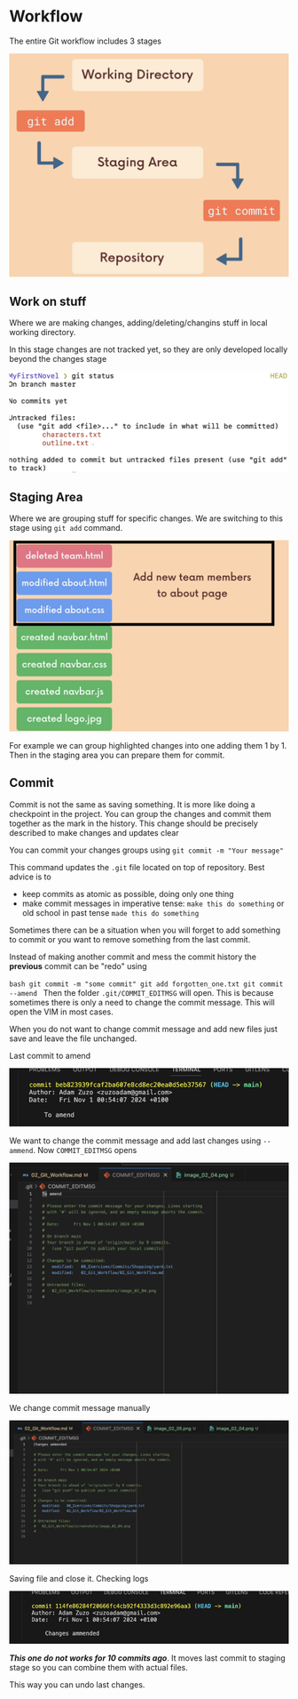 # Workflow

The entire Git workflow includes 3 stages

![alt text](./screenshots/image_02_01.png)

## **Work on stuff**
Where we are making changes, adding/deleting/changins stuff in local working directory. 

In this stage changes are not tracked yet, so they are only developed locally beyond the changes stage

![alt text](./screenshots/image_02_03.png)


## **Staging Area** 
Where we are grouping stuff for specific changes. We are switching to this stage using `git add` command.

![alt text](./screenshots/image_02_02.png)

For example we can group highlighted changes into one adding them 1 by 1. Then in the staging area you can prepare them for commit.


## **Commit**

Commit is not the same as saving something. It is more like doing a checkpoint in the project. You can group the changes and commit them together as the mark in the history. This change should be precisely described to make changes and updates clear

You can commit your changes groups using `git commit -m "Your message"`

This command updates the `.git` file located on top of repository. Best advice is to 
* keep commits as atomic as possible, doing only one thing
* make commit messages in imperative tense: `make this do something` or old school in past tense `made this do something`

Sometimes there can be a situation when you will forget to add something to commit or you want to remove something from the last commit.

Instead of making another commit and mess the commit history the **previous** commit can be "redo" using

``bash
git commit -m "some commit"
git add forgotten_one.txt
git commit --amend
``
Then the folder `.git/COMMIT_EDITMSG` will open. This is because sometimes there is only a need to change the commit message. This will open the VIM in most cases. 

When you do not want to change commit message and add new files just save and leave the file unchanged.

Last commit to amend

![alt text](./screenshots/image_02_04.png)

We want to change the commit message and add last changes using `--ammend`. Now `COMMIT_EDITMSG` opens

![alt text](./screenshots/image_02_05.png)

We change commit message manually

![alt text](./screenshots/image_02_06.png)

Saving file and close it. Checking logs

![alt text](./screenshots/image_02_07.png)


***This one do not works for 10 commits ago***. It moves last commit to staging stage so you can combine them with actual files.

This way you can undo last changes.